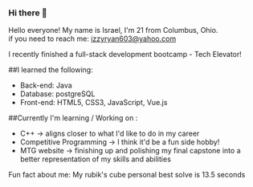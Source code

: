 ### Hi there 👋

<!--
**Israel-Ryan/Israel-Ryan** is a ✨ _special_ ✨ repository because its `README.md` (this file) appears on your GitHub profile.
-->

Hello everyone! My name is Israel, I'm 21 from Columbus, Ohio. <br>
    if you need to reach me: izzyryan603@yahoo.com

I recently finished a full-stack development bootcamp - Tech Elevator!

##I learned the following: <br>
 - Back-end: Java <br>
 - Database: postgreSQL <br>
 - Front-end: HTML5, CSS3, JavaScript, Vue.js <br>
 
##Currently I'm learning / Working on : <br>
 - C++ -> aligns closer to what I'd like to do in my career <br>
 - Competitive Programming -> I think it'd be a fun side hobby! <br>
 - MTG website -> finishing up and polishing my final capstone into a better representation of my skills and abilities <br>

Fun fact about me: My rubik's cube personal best solve is 13.5 seconds
